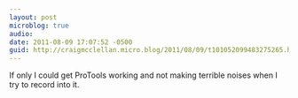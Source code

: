 ```yaml
---
layout: post
microblog: true
audio: 
date: 2011-08-09 17:07:52 -0500
guid: http://craigmcclellan.micro.blog/2011/08/09/t101052099483275265.html
---
```

If only I could get ProTools working and not making terrible noises when I try to record into it.
